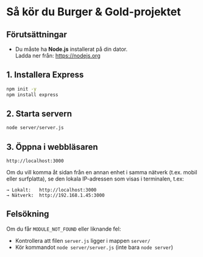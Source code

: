 # Så kör du Burger & Gold-projektet

## Förutsättningar
- Du måste ha **Node.js** installerat på din dator.  
  Ladda ner från: https://nodejs.org



## 1. Installera Express

```bash
npm init -y
npm install express
```

## 2. Starta servern

```bash
node server/server.js
```

## 3. Öppna i webbläsaren

```text
http://localhost:3000
```

Om du vill komma åt sidan från en annan enhet i samma nätverk (t.ex. mobil eller surfplatta), se den lokala IP-adressen som visas i terminalen, t.ex:

```text
→ Lokalt:   http://localhost:3000
→ Nätverk:  http://192.168.1.45:3000
```

## Felsökning

Om du får `MODULE_NOT_FOUND` eller liknande fel:
- Kontrollera att filen `server.js` ligger i mappen `server/`
- Kör kommandot `node server/server.js` (inte bara `node server`)
